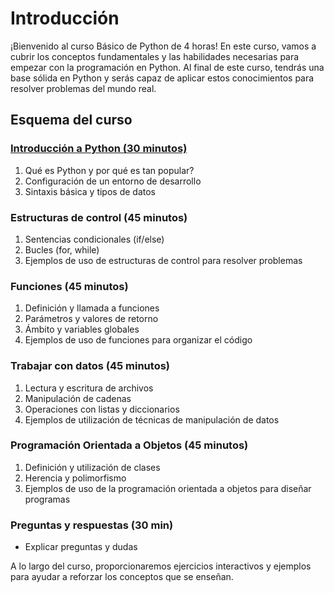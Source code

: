 # Introducción
¡Bienvenido al curso Básico de Python de 4 horas! En este curso, vamos a cubrir los conceptos fundamentales y las habilidades necesarias para empezar con la programación en Python. Al final de este curso, tendrás una base sólida en Python y serás capaz de aplicar estos conocimientos para resolver problemas del mundo real.

## Esquema del curso
### [Introducción a Python (30 minutos)](https://github.com/dgallards/python_basic_course/blob/main/introduction.ipynb "Introducción a Python (30 minutos)")

1. Qué es Python y por qué es tan popular?
2. Configuración de un entorno de desarrollo
3. Sintaxis básica y tipos de datos

### Estructuras de control (45 minutos)

1. Sentencias condicionales (if/else)
2. Bucles (for, while)
3. Ejemplos de uso de estructuras de control para resolver problemas

### Funciones (45 minutos)

1. Definición y llamada a funciones
2. Parámetros y valores de retorno
3. Ámbito y variables globales
4. Ejemplos de uso de funciones para organizar el código

### Trabajar con datos (45 minutos)

1. Lectura y escritura de archivos
2. Manipulación de cadenas
3. Operaciones con listas y diccionarios
4. Ejemplos de utilización de técnicas de manipulación de datos

### Programación Orientada a Objetos (45 minutos)

1. Definición y utilización de clases
2. Herencia y polimorfismo
3. Ejemplos de uso de la programación orientada a objetos para diseñar programas

### Preguntas y respuestas (30 min)
- Explicar preguntas y dudas

A lo largo del curso, proporcionaremos ejercicios interactivos y ejemplos para ayudar a reforzar los conceptos que se enseñan.